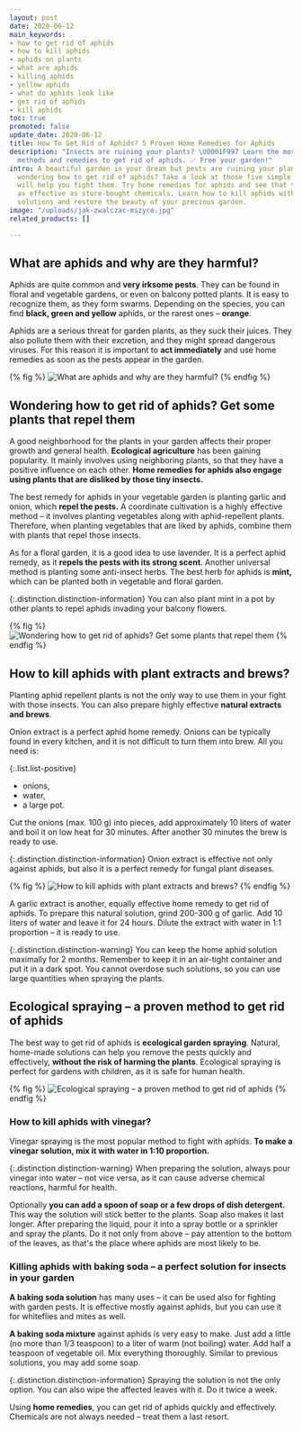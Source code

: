 ```yaml
---
layout: post
date: 2020-06-12
main_keywords:
- how to get rid of aphids
- how to kill aphids
- aphids on plants
- what are aphids
- killing aphids
- yellow aphids
- what do aphids look like
- get rid of aphids
- kill aphids
toc: true
promoted: false
update_date: 2020-06-12
title: How To Get Rid of Aphids? 5 Proven Home Remedies for Aphids
description: "Insects are ruining your plants? \U0001F997 Learn the most effective
  methods and remedies to get rid of aphids. ✅ Free your garden!"
intro: A beautiful garden is your dream but pests are ruining your plants? Are you
  wondering how to get rid of aphids? Take a look at those five simple methods that
  will help you fight them. Try home remedies for aphids and see that they can be
  as effective as store-bought chemicals. Learn how to kill aphids with home-made
  solutions and restore the beauty of your precious garden.
image: "/uploads/jak-zwalczac-mszyce.jpg"
related_products: []

---
```

## What are aphids and why are they harmful?

Aphids are quite common and **very irksome pests**. They can be found in floral and vegetable gardens, or even on balcony potted plants. It is easy to recognize them, as they form swarms. Depending on the species, you can find **black, green and yellow** aphids, or the rarest ones – **orange**.

Aphids are a serious threat for garden plants, as they suck their juices. They also pollute them with their excretion, and they might spread dangerous viruses. For this reason it is important to **act immediately** and use home remedies as soon as the pests appear in the garden.

{% fig %}
![What are aphids and why are they harmful?](/uploads/mszyce-dlaczego-sa-szkodliwe.jpg "What are aphids and why are they harmful?")
{% endfig %}

## Wondering how to get rid of aphids? Get some plants that repel them

A good neighborhood for the plants in your garden affects their proper growth and general health. **Ecological agriculture** has been gaining popularity. It mainly involves using neighboring plants, so that they have a positive influence on each other. **Home remedies for aphids also engage using plants that are disliked by those tiny insects.**

The best remedy for aphids in your vegetable garden is planting garlic and onion, which **repel the pests.** A coordinate cultivation is a highly effective method – it involves planting vegetables along with aphid-repellent plants. Therefore, when planting vegetables that are liked by aphids, combine them with plants that repel those insects.

As for a floral garden, it is a good idea to use lavender. It is a perfect aphid remedy, as it **repels the pests with its strong scent**. Another universal method is planting some anti-insect herbs. The best herb for aphids is **mint,** which can be planted both in vegetable and floral garden.

{:.distinction.distinction-information}
You can also plant mint in a pot by other plants to repel aphids invading your balcony flowers.

{% fig %}
![Wondering how to get rid of aphids? Get some plants that repel them](/uploads/mieta-przeciw-mszycom.jpg "Wondering how to get rid of aphids? Get some plants that repel them")
{% endfig %}

## How to kill aphids with plant extracts and brews?

Planting aphid repellent plants is not the only way to use them in your fight with those insects. You can also prepare highly effective **natural extracts and brews**.

Onion extract is a perfect aphid home remedy. Onions can be typically found in every kitchen, and it is not difficult to turn them into brew. All you need is:

{:.list.list-positive}
* onions,
* water,
* a large pot.

Cut the onions (max. 100 g) into pieces, add approximately 10 liters of water and boil it on low heat for 30 minutes. After another 30 minutes the brew is ready to use.

{:.distinction.distinction-information}
Onion extract is effective not only against aphids, but also it is a perfect remedy for fungal plant diseases.

{% fig %}
![How to kill aphids with plant extracts and brews?](/uploads/preparat-na-mszyce-z-cebuli.jpg "How to kill aphids with plant extracts and brews?")
{% endfig %}

A garlic extract is another, equally effective home remedy to get rid of aphids. To prepare this natural solution, grind 200-300 g of garlic. Add 10 liters of water and leave it for 24 hours. Dilute the extract with water in 1:1 proportion – it is ready to use.

{:.distinction.distinction-warning}
You can keep the home aphid solution maximally for 2 months. Remember to keep it in an air-tight container and put it in a dark spot. You cannot overdose such solutions, so you can use large quantities when spraying the plants.

## Ecological spraying – a proven method to get rid of aphids

The best way to get rid of aphids is **ecological garden spraying**. Natural, home-made solutions can help you remove the pests quickly and effectively, **without the risk of harming the plants**. Ecological spraying is perfect for gardens with children, as it is safe for human health.

{% fig %}
![Ecological spraying – a proven method to get rid of aphids](/uploads/naturalne-opryski-sposob-na-mszyce.jpg "Ecological spraying – a proven method to get rid of aphids")
{% endfig %}

### How to kill aphids with vinegar?

Vinegar spraying is the most popular method to fight with aphids. **To make a vinegar solution, mix it with water in 1:10 proportion.**

{:.distinction.distinction-warning}
When preparing the solution, always pour vinegar into water – not vice versa, as it can cause adverse chemical reactions, harmful for health.

Optionally **you can add a spoon of soap or a few drops of dish detergent.** This way the solution will stick better to the plants. Soap also makes it last longer. After preparing the liquid, pour it into a spray bottle or a sprinkler and spray the plants. Do it not only from above – pay attention to the bottom of the leaves, as that's the place where aphids are most likely to be.

### Killing aphids with baking soda – a perfect solution for insects in your garden

**A baking soda solution** has many uses – it can be used also for fighting with garden pests. It is effective mostly against aphids, but you can use it for whiteflies and mites as well.

**A baking soda mixture** against aphids is very easy to make. Just add a little (no more than 1/3 teaspoon) to a liter of warm (not boiling) water. Add half a teaspoon of vegetable oil. Mix everything thoroughly. Similar to previous solutions, you may add some soap.

{:.distinction.distinction-information}
Spraying the solution is not the only option. You can also wipe the affected leaves with it. Do it twice a week.

Using **home remedies**, you can get rid of aphids quickly and effectively. Chemicals are not always needed – treat them a last resort.